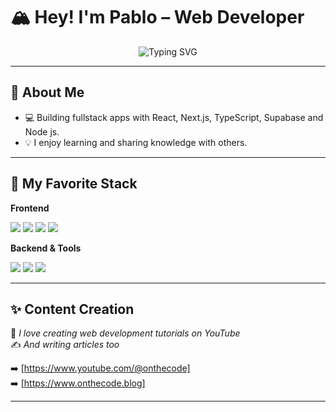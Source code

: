 # 🏔️ Hey! I'm Pablo – Web Developer

<p align="center">
  <img src="https://readme-typing-svg.demolab.com?font=Fira+Code&weight=500&size=22&pause=1000&color=00BFFF&center=true&vCenter=true&width=300&lines=Web+Developer;Content+Creator;Sharing+Knowledge;Full+Stack+Dev" alt="Typing SVG" />
</p>


---

## 🧉 About Me

- 💻 Building fullstack apps with React, Next.js, TypeScript, Supabase and Node js.  
- 💡 I enjoy learning and sharing knowledge with others.

---

## 🧠 My Favorite Stack

**Frontend**  
<p align="left">
  <img src="https://img.shields.io/badge/REACT-20232A?style=for-the-badge&logo=react&logoColor=61DAFB" />
  <img src="https://img.shields.io/badge/NEXT.JS-000000?style=for-the-badge&logo=next.js&logoColor=ffffff" />
  <img src="https://img.shields.io/badge/TYPESCRIPT-007ACC?style=for-the-badge&logo=typescript&logoColor=ffffff" />
  <img src="https://img.shields.io/badge/TAILWIND-06B6D4?style=for-the-badge&logo=tailwindcss&logoColor=ffffff" />
</p>

**Backend & Tools** 
<p align="left">
  <img src="https://img.shields.io/badge/NODE.JS-339933?style=for-the-badge&logo=nodedotjs&logoColor=ffffff" />
  <img src="https://img.shields.io/badge/SUPABASE-3ECF8E?style=for-the-badge&logo=supabase&logoColor=ffffff" />
  <img src="https://img.shields.io/badge/POSTGRESQL-4169E1?style=for-the-badge&logo=postgresql&logoColor=ffffff" />
</p>

---

## ✨ Content Creation

🎥 *I love creating web development tutorials on YouTube*  
✍️ *And writing articles too*

➡️ [https://www.youtube.com/@onthecode]  
➡️ [https://www.onthecode.blog]

---
